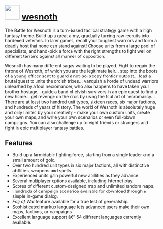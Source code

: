﻿# <img src="https://cdn.jsdelivr.net/gh/chocolatey/chocolatey-coreteampackages@333ef9e0436d235bd3fa6b7ca2ed68cf799072d5/icons/wesnoth.png" width="48" height="48"/> [wesnoth](https://chocolatey.org/packages/wesnoth)


The Battle for Wesnoth is a turn-based tactical strategy game with a high fantasy theme.
Build up a great army, gradually turning raw recruits into hardened veterans. In later games, recall your toughest warriors and form a deadly host that none can stand against! Choose units from a large pool of specialists, and hand-pick a force with the right strengths to fight well on different terrains against all manner of opposition.

Wesnoth has many different sagas waiting to be played. Fight to regain the throne of Wesnoth, of which you are the legitimate heir... step into the boots of a young officer sent to guard a not-so-sleepy frontier outpost... lead a brutal quest to unite the orcish tribes... vanquish a horde of undead warriors unleashed by a foul necromancer, who also happens to have taken your brother hostage... guide a band of elvish survivors in an epic quest to find a new home... get revenge on the orcs by using the foul art of necromancy...
There are at least two hundred unit types, sixteen races, six major factions, and hundreds of years of history. The world of Wesnoth is absolutely huge and only limited by your creativity - make your own custom units, create your own maps, and write your own scenarios or even full-blown campaigns. You can also challenge up to eight friends or strangers and fight in epic multiplayer fantasy battles.

## Features

- Build up a farmidable fighting force, starting from a single leader and a small amount of gold.
- Over two hundred unit types in six major factions, all with distinctive abillities, weapons and spells.
- Experienced units gain powerful new abillities as they advance.
- Several multiplayer options available, including Internet play.
- Scores of different custom-designed map and unlimited random maps.
- Hundreds of campaign scenarios available for download through a simple in-game dialog.
- *Fog of War* feature available for a true test of generalship.
- Sophisticated markup language lets advanced users make their own maps, factions, or campaigns.
- Excellent language support â€” 54 different languages currently available.

